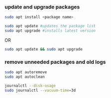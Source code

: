 ### update and upgrade packages 
```bash
sudo apt install <package name>

sudo apt update #updates the package list
sudo apt upgrade #installs latest version
```
OR
```bash
sudo apt update && sudo apt upgrade
```

### remove unneeded packages and old logs
```bash
sudo apt autoremove
sudo apt autoclean
```
```bash
journalctl --disk-usage
sudo journalctl --vacuum-time=3d
```


